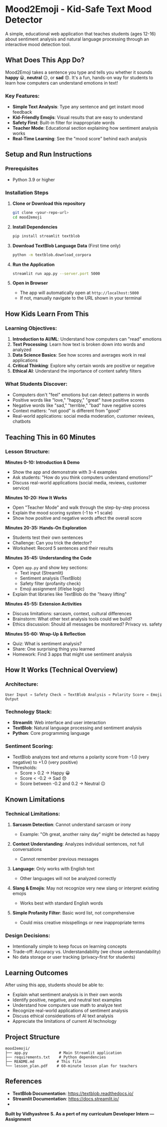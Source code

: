 # Mood2Emoji - Kid-Safe Text Mood Detector 

A simple, educational web application that teaches students (ages 12-16) about sentiment analysis and natural language processing through an interactive mood detection tool.

##  What Does This App Do?

Mood2Emoji takes a sentence you type and tells you whether it sounds **happy** 😀, **neutral** 😐, or **sad** 😞. It's a fun, hands-on way for students to learn how computers can understand emotions in text!

### Key Features:
- **Simple Text Analysis**: Type any sentence and get instant mood feedback
- **Kid-Friendly Emojis**: Visual results that are easy to understand
- **Safety First**: Built-in filter for inappropriate words
- **Teacher Mode**: Educational section explaining how sentiment analysis works
- **Real-Time Learning**: See the "mood score" behind each analysis

##  Setup and Run Instructions

### Prerequisites
- Python 3.9 or higher

### Installation Steps

1. **Clone or Download this repository**
   ```bash
   git clone <your-repo-url>
   cd mood2emoji
   ```

2. **Install Dependencies**
   ```bash
   pip install streamlit textblob
   ```

3. **Download TextBlob Language Data** (First time only)
   ```bash
   python -m textblob.download_corpora
   ```

4. **Run the Application**
   ```bash
   streamlit run app.py --server.port 5000
   ```

5. **Open in Browser**
   - The app will automatically open at `http://localhost:5000`
   - If not, manually navigate to the URL shown in your terminal

##  How Kids Learn From This

### Learning Objectives:
1. **Introduction to AI/ML**: Understand how computers can "read" emotions
2. **Text Processing**: Learn how text is broken down into words and analyzed
3. **Data Science Basics**: See how scores and averages work in real applications
4. **Critical Thinking**: Explore why certain words are positive or negative
5. **Ethical AI**: Understand the importance of content safety filters

### What Students Discover:
- Computers don't "feel" emotions but can detect patterns in words
- Positive words like "love," "happy," "great" have positive scores
- Negative words like "sad," "terrible," "bad" have negative scores
- Context matters: "not good" is different from "good"
- Real-world applications: social media moderation, customer reviews, chatbots

## Teaching This in 60 Minutes

### Lesson Structure:

**Minutes 0-10: Introduction & Demo**
- Show the app and demonstrate with 3-4 examples
- Ask students: "How do you think computers understand emotions?"
- Discuss real-world applications (social media, reviews, customer service)

**Minutes 10-20: How It Works**
- Open "Teacher Mode" and walk through the step-by-step process
- Explain the mood scoring system (-1 to +1 scale)
- Show how positive and negative words affect the overall score

**Minutes 20-35: Hands-On Exploration**
- Students test their own sentences
- Challenge: Can you trick the detector?
- Worksheet: Record 5 sentences and their results

**Minutes 35-45: Understanding the Code**
- Open `app.py` and show key sections:
  - Text input (Streamlit)
  - Sentiment analysis (TextBlob)
  - Safety filter (profanity check)
  - Emoji assignment (if/else logic)
- Explain that libraries like TextBlob do the "heavy lifting"

**Minutes 45-55: Extension Activities**
- Discuss limitations: sarcasm, context, cultural differences
- Brainstorm: What other text analysis tools could we build?
- Ethics discussion: Should all messages be monitored? Privacy vs. safety

**Minutes 55-60: Wrap-Up & Reflection**
- Quiz: What is sentiment analysis?
- Share: One surprising thing you learned
- Homework: Find 3 apps that might use sentiment analysis

##  How It Works (Technical Overview)

### Architecture:
```
User Input → Safety Check → TextBlob Analysis → Polarity Score → Emoji Output
```

### Technology Stack:
- **Streamlit**: Web interface and user interaction
- **TextBlob**: Natural language processing and sentiment analysis
- **Python**: Core programming language

### Sentiment Scoring:
- TextBlob analyzes text and returns a polarity score from -1.0 (very negative) to +1.0 (very positive)
- Thresholds:
  - Score > 0.2 → Happy 😀
  - Score < -0.2 → Sad 😞
  - Score between -0.2 and 0.2 → Neutral 😐



##  Known Limitations

### Technical Limitations:
1. **Sarcasm Detection**: Cannot understand sarcasm or irony
   - Example: "Oh great, another rainy day" might be detected as happy
   
2. **Context Understanding**: Analyzes individual sentences, not full conversations
   - Cannot remember previous messages
   
3. **Language**: Only works with English text
   - Other languages will not be analyzed correctly
   
4. **Slang & Emojis**: May not recognize very new slang or interpret existing emojis
   - Works best with standard English words

5. **Simple Profanity Filter**: Basic word list, not comprehensive
   - Could miss creative misspellings or new inappropriate terms


### Design Decisions:
- Intentionally simple to keep focus on learning concepts
- Trade-off: Accuracy vs. Understandability (we chose understandability)
- No data storage or user tracking (privacy-first for students)

## Learning Outcomes

After using this app, students should be able to:
-  Explain what sentiment analysis is in their own words
-  Identify positive, negative, and neutral text examples
-  Understand how computers use math to analyze text
-  Recognize real-world applications of sentiment analysis
- Discuss ethical considerations of AI text analysis
- Appreciate the limitations of current AI technology

## Project Structure

```
mood2emoji/
├── app.py              # Main Streamlit application
├── requirements.txt    # Python dependencies
├── README.md          # This file
└── lesson_plan.pdf    # 60-minute lesson plan for teachers
```



##  References

- **TextBlob Documentation**: https://textblob.readthedocs.io/
- **Streamlit Documentation**: https://docs.streamlit.io/
-


**Built by Vidhyashree S. As a pert of my curriculum Developer Intern — Assignment**
